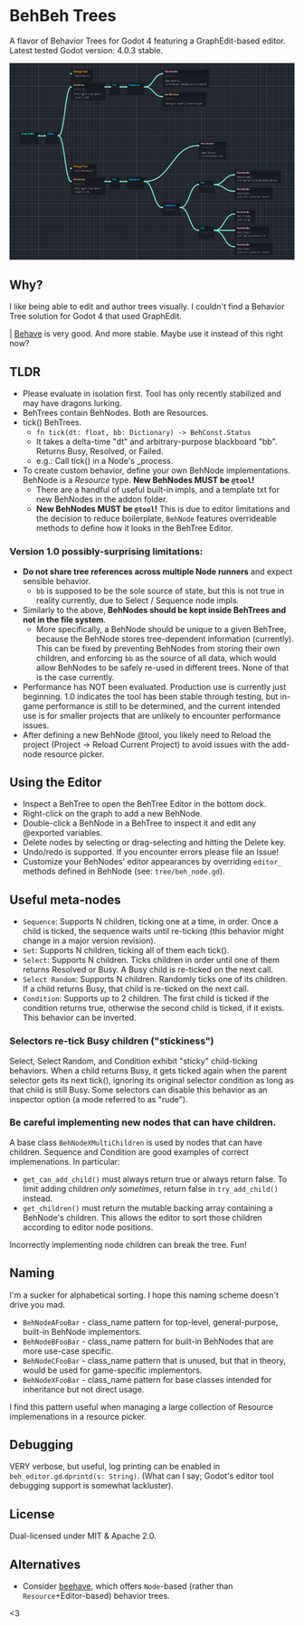 # BehBeh Trees
A flavor of Behavior Trees for Godot 4 featuring a GraphEdit-based editor. Latest tested Godot version: 4.0.3 stable.

![screenshot of BehBeh Trees](doc/Screenshot_2023-05-26_173006.png)


## Why?
I like being able to edit and author trees visually. I couldn't find a Behavior Tree solution for Godot 4 that used GraphEdit.

| [Behave](https://github.com/bitbrain/beehave) is very good. And more stable. Maybe use it instead of this right now?


## TLDR
- Please evaluate in isolation first. Tool has only recently stabilized and may have dragons lurking.
- BehTrees contain BehNodes. Both are Resources.
- tick() BehTrees.
  - `fn tick(dt: float, bb: Dictionary) -> BehConst.Status`
  - It takes a delta-time "dt" and arbitrary-purpose blackboard "bb". Returns Busy, Resolved, or Failed.
  - e.g.: Call tick() in a Node's _process.
- To create custom behavior, define your own BehNode implementations. BehNode is a _Resource_ type. **New BehNodes MUST be `@tool`!**
  - There are a handful of useful built-in impls, and a template txt for new BehNodes in the addon folder.
  - **New BehNodes MUST be `@tool`!** This is due to editor limitations and the decision to reduce boilerplate, `BehNode` features overrideable methods to define how it looks in the BehTree Editor.

### Version 1.0 possibly-surprising limitations:
  - **Do not share tree references across multiple Node runners** and expect sensible behavior.
	- `bb` is supposed to be the sole source of state, but this is not true in reality currently, due to Select / Sequence node impls.
  - Similarly to the above, **BehNodes should be kept inside BehTrees and not in the file system**.
    - More specifically, a BehNode should be unique to a given BehTree, because the BehNode stores tree-dependent information (currently). This can be fixed by preventing BehNodes from storing their own children, and enforcing `bb` as the source of all data, which would allow BehNodes to be safely re-used in different trees. None of that is the case currently.
  - Performance has NOT been evaluated. Production use is currently just beginning. 1.0 indicates the tool has been stable through testing, but in-game performance is still to be determined, and the current intended use is for smaller projects that are unlikely to encounter performance issues.
  - After defining a new BehNode @tool, you likely need to Reload the project (Project -> Reload Current Project) to avoid issues with the add-node resource picker.


## Using the Editor
- Inspect a BehTree to open the BehTree Editor in the bottom dock.
- Right-click on the graph to add a new BehNode.
- Double-click a BehNode in a BehTree to inspect it and edit any @exported variables.
- Delete nodes by selecting or drag-selecting and hitting the Delete key.
- Undo/redo is supported. If you encounter errors please file an Issue!
- Customize your BehNodes' editor appearances by overriding `editor_` methods defined in BehNode (see: `tree/beh_node.gd`).


## Useful meta-nodes
- `Sequence`: Supports N children, ticking one at a time, in order. Once a child is ticked, the sequence waits until re-ticking (this behavior might change in a major version revision).
- `Set`: Supports N children, ticking all of them each tick().
- `Select`: Supports N children. Ticks children in order until one of them returns Resolved or Busy. A Busy child is re-ticked on the next call.
- `Select Random`: Supports N children. Randomly ticks one of its children. If a child returns Busy, that child is re-ticked on the next call.
- `Condition`: Supports up to 2 children. The first child is ticked if the condition returns true, otherwise the second child is ticked, if it exists. This behavior can be inverted.

### Selectors re-tick Busy children ("stickiness")
Select, Select Random, and Condition exhibit "sticky" child-ticking behaviors. When a child returns Busy, it gets ticked again when the parent selector gets its next tick(), ignoring its original selector condition as long as that child is still Busy. Some selectors can disable this behavior as an inspector option (a mode referred to as "rude").

### Be careful implementing new nodes that can have children.
A base class `BehNodeXMultiChildren` is used by nodes that can have children. Sequence and Condition are good examples of correct implemenations. In particular:
- `get_can_add_child()` must always return true or always return false. To limit adding children _only sometimes_, return false in `try_add_child()` instead.
- `get_children()` must return the mutable backing array containing a BehNode's children. This allows the editor to sort those children according to editor node positions.

Incorrectly implementing node children can break the tree. Fun!


## Naming
I'm a sucker for alphabetical sorting. I hope this naming scheme doesn't drive you mad.

- `BehNodeAFooBar` - class_name pattern for top-level, general-purpose, built-in BehNode implementors.
- `BehNodeBFooBar` - class_name pattern for built-in BehNodes that are more use-case specific.
- `BehNodeCFooBar` - class_name pattern that is unused, but that in theory, would be used for game-specific implementors.
- `BehNodeXFooBar` - class_name pattern for base classes intended for inheritance but not direct usage.

I find this pattern useful when managing a large collection of Resource implemenations in a resource picker.


## Debugging
VERY verbose, but useful, log printing can be enabled in `beh_editor.gd`.`dprintd(s: String)`. (What can I say; Godot's editor tool debugging support is somewhat lackluster).
  
  
## License

Dual-licensed under MIT & Apache 2.0.


## Alternatives
- Consider [beehave](https://github.com/bitbrain/beehave), which offers `Node`-based (rather than `Resource`+Editor-based) behavior trees.


<3

